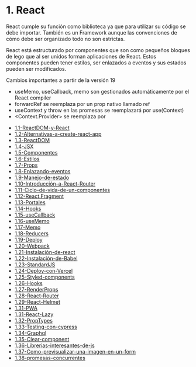 # 1. React

React cumple su función como biblioteca ya que para utilizar su código se debe
importar. También es un Framework aunque las convenciones de cómo debe ser
organizado todo no son estrictas.

React está estructurado por componentes que son como pequeños bloques de lego
que al ser unidos forman aplicaciones de React. Estos componentes pueden tener
estilos, ser enlazados a eventos y sus estados pueden ser modificados.

Cambios importantes a partir de la versión 19
- useMemo, useCallback, memo son gestionados automáticamente por el React compiler
- forwardRef se reemplaza por un prop nativo llamado ref
- useContext y throw en las promesas se reemplazará por use(Context)
- <Context.Provider> se reemplaza por <Context>




[comment]:STARTING_GENERATED_TOC

* [1.1-ReactDOM-y-React](<./content/1.1-ReactDOM-y-React.md>)
* [1.2-Alternativas-a-create-react-app](<./content/1.2-Alternativas-a-create-react-app.md>)
* [1.3-ReactDOM](<./content/1.3-ReactDOM.md>)
* [1.4-JSX](<./content/1.4-JSX.md>)
* [1.5-Componentes](<./content/1.5-Componentes.md>)
* [1.6-Estilos](<./content/1.6-Estilos.md>)
* [1.7-Props](<./content/1.7-Props.md>)
* [1.8-Enlazando-eventos](<./content/1.8-Enlazando-eventos.md>)
* [1.9-Manejo-de-estado](<./content/1.9-Manejo-de-estado.md>)
* [1.10-Introducción-a-React-Router](<./content/1.10-Introducción-a-React-Router.md>)
* [1.11-Ciclo-de-vida-de-un-componentes](<./content/1.11-Ciclo-de-vida-de-un-componentes.md>)
* [1.12-React.Fragment](<./content/1.12-React.Fragment.md>)
* [1.13-Portales](<./content/1.13-Portales.md>)
* [1.14-Hooks](<./content/1.14-Hooks.md>)
* [1.15-useCallback](<./content/1.15-useCallback.md>)
* [1.16-useMemo](<./content/1.16-useMemo.md>)
* [1.17-Memo](<./content/1.17-Memo.md>)
* [1.18-Reducers](<./content/1.18-Reducers.md>)
* [1.19-Deploy](<./content/1.19-Deploy.md>)
* [1.20-Webpack](<./content/1.20-Webpack.md>)
* [1.21-Instalación-de-react](<./content/1.21-Instalación-de-react.md>)
* [1.22-Instalación-de-Babel](<./content/1.22-Instalación-de-Babel.md>)
* [1.23-StandardJS](<./content/1.23-StandardJS.md>)
* [1.24-Deploy-con-Vercel](<./content/1.24-Deploy-con-Vercel.md>)
* [1.25-Styled-components](<./content/1.25-Styled-components.md>)
* [1.26-Hooks](<./content/1.26-Hooks.md>)
* [1.27-RenderProps](<./content/1.27-RenderProps.md>)
* [1.28-React-Router](<./content/1.28-React-Router.md>)
* [1.29-React-Helmet](<./content/1.29-React-Helmet.md>)
* [1.31-PWA](<./content/1.31-PWA.md>)
* [1.31-React-Lazy](<./content/1.31-React-Lazy.md>)
* [1.32-PropTypes](<./content/1.32-PropTypes.md>)
* [1.33-Testing-con-cypress](<./content/1.33-Testing-con-cypress.md>)
* [1.34-Graphql](<./content/1.34-Graphql.md>)
* [1.35-Clear-component](<./content/1.35-Clear-component.md>)
* [1.36-Librerias-interesantes-de-js](<./content/1.36-Librerias-interesantes-de-js.md>)
* [1.37-Como-previsualizar-una-imagen-en-un-form](<./content/1.37-Como-previsualizar-una-imagen-en-un-form.md>)
* [1.38-promesas-concurrentes](<./content/1.38-promesas-concurrentes.md>)

[comment]:ENDING_GENERATED_TOC
